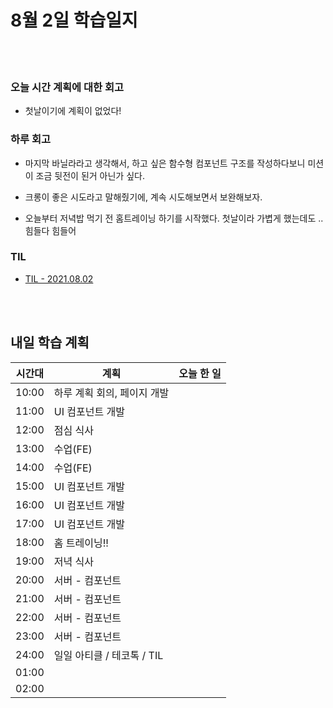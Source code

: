 # 8월 2일 학습일지

<br/>
<br/>

### 오늘 시간 계획에 대한 회고

- 첫날이기에 계획이 없었다!

### 하루 회고

- 마지막 바닐라라고 생각해서, 하고 싶은 함수형 컴포넌트 구조를 작성하다보니 미션이 조금 뒷전이 된거 아닌가 싶다.

- 크롱이 좋은 시도라고 말해줬기에, 계속 시도해보면서 보완해보자.

- 오늘부터 저녁밥 먹기 전 홈트레이닝 하기를 시작했다. 첫날이라 가볍게 했는데도 .. 힘들다 힘들어

### TIL

- [TIL - 2021.08.02](https://velog.io/@jjuny546/TIL-2021.08.02)

<br/>
<br/>

## 내일 학습 계획

| 시간대 | 계획                        | 오늘 한 일 |
| ------ | --------------------------- | ---------- |
| 10:00  | 하루 계획 회의, 페이지 개발 |            |
| 11:00  | UI 컴포넌트 개발            |            |
| 12:00  | 점심 식사                   |            |
| 13:00  | 수업(FE)                    |            |
| 14:00  | 수업(FE)                    |            |
| 15:00  | UI 컴포넌트 개발            |            |
| 16:00  | UI 컴포넌트 개발            |            |
| 17:00  | UI 컴포넌트 개발            |            |
| 18:00  | 홈 트레이닝!!               |            |
| 19:00  | 저녁 식사                   |            |
| 20:00  | 서버 - 컴포넌트             |            |
| 21:00  | 서버 - 컴포넌트             |            |
| 22:00  | 서버 - 컴포넌트             |            |
| 23:00  | 서버 - 컴포넌트             |            |
| 24:00  | 일일 아티클 / 테코톡 / TIL  |            |
| 01:00  |                             |            |
| 02:00  |                             |            |
